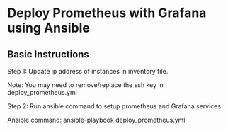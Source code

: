 # Deploy Prometheus with Grafana using Ansible

## Basic Instructions

Step 1: Update ip address of instances in inventory file.

Note: You may need to remove/replace the ssh key in deploy_prometheus.yml

Step 2: Run ansible command to setup prometheus and Grafana services

Ansible command: ansible-playbook deploy_prometheus.yml
